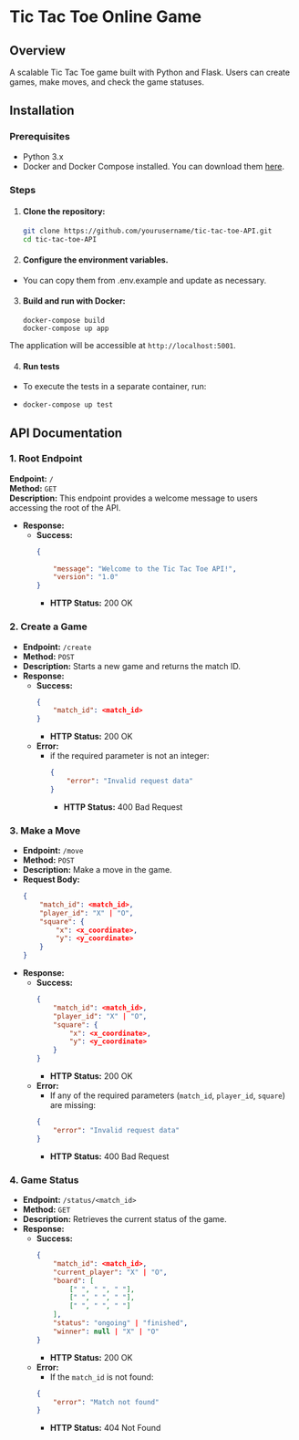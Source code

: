 # Tic Tac Toe Online Game

## Overview
A scalable  Tic Tac Toe game built with Python and Flask. Users can create games, make moves, and check the game statuses.

## Installation

### Prerequisites
- Python 3.x
- Docker and Docker Compose installed. You can download them [here](https://www.docker.com/products/docker-desktop).

### Steps
1. #### Clone the repository:
   ```bash
   git clone https://github.com/yourusername/tic-tac-toe-API.git
   cd tic-tac-toe-API
   ```

2. #### Configure the environment variables. 
  - You can copy them from .env.example and update as necessary.

3. #### Build and run with Docker:
   ```
   docker-compose build
   docker-compose up app
   ```
The application will be accessible at `http://localhost:5001`.

4. #### Run tests

- To execute the tests in a separate container, run:
- ```
  docker-compose up test
  ```
## API Documentation

### 1. Root Endpoint

**Endpoint:** `/`  
**Method:** `GET`  
**Description:** This endpoint provides a welcome message to users accessing the root of the API.

- **Response:**
  - **Success:** 
      ```json
      {
          
          "message": "Welcome to the Tic Tac Toe API!",
          "version": "1.0"
      }
      ```
      - **HTTP Status:** 200 OK
   


### 2. Create a Game
- **Endpoint:** `/create`
- **Method:** `POST`
- **Description:** Starts a new game and returns the match ID.
- **Response:**
  - **Success:** 
    ```json
    {
        "match_id": <match_id>
    }
    ```
    - **HTTP Status:** 200 OK
  - **Error:** 
    - if the required parameter is not an integer:
         ```json
         {
             "error": "Invalid request data"
         }
         ```
         - **HTTP Status:** 400 Bad Request
### 3. Make a Move
- **Endpoint:** `/move`
- **Method:** `POST`
- **Description:** Make a move in the game.
- **Request Body:**
    ```json
    {
        "match_id": <match_id>,
        "player_id": "X" | "O",
        "square": {
            "x": <x_coordinate>,
            "y": <y_coordinate>
        }
    }
    ```
- **Response:**
    - **Success:** 
        ```json
        {
            "match_id": <match_id>,
            "player_id": "X" | "O",
            "square": {
                "x": <x_coordinate>,
                "y": <y_coordinate>
            }
        }
        ```
        - **HTTP Status:** 200 OK
    - **Error:** 
        - If any of the required parameters (`match_id`, `player_id`, `square`) are missing:
        ```json
        {
            "error": "Invalid request data"
        }
        ```
        - **HTTP Status:** 400 Bad Request
        
### 4. Game Status
- **Endpoint:** `/status/<match_id>`
- **Method:** `GET`
- **Description:** Retrieves the current status of the game.
- **Response:**
    - **Success:** 
        ```json
        {
            "match_id": <match_id>,
            "current_player": "X" | "O",
            "board": [
                [" ", " ", " "],
                [" ", " ", " "],
                [" ", " ", " "]
            ],
            "status": "ongoing" | "finished",
            "winner": null | "X" | "O"
        }
        ```
        - **HTTP Status:** 200 OK
    - **Error:** 
        - If the `match_id` is not found:
        ```json
        {
            "error": "Match not found"
        }
        ```
        - **HTTP Status:** 404 Not Found
